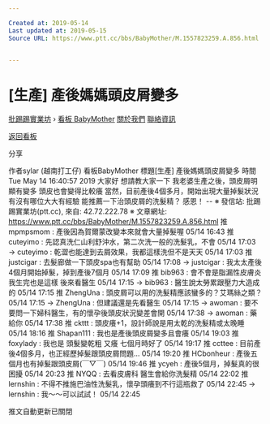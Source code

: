 ```yaml
---

Created at: 2019-05-14
Last updated at: 2019-05-15
Source URL: https://www.ptt.cc/bbs/BabyMother/M.1557823259.A.856.html


---
```


# [生產] 產後媽媽頭皮屑變多


[批踢踢實業坊](https://www.ptt.cc/bbs/) › [看板 BabyMother](https://www.ptt.cc/bbs/BabyMother/index.html) [關於我們](https://www.ptt.cc/about.html) [聯絡資訊](https://www.ptt.cc/contact.html)

[返回看板](https://www.ptt.cc/bbs/BabyMother/index.html)

分享

作者sylar (越南打工仔)
看板BabyMother
標題\[生產\] 產後媽媽頭皮屑變多
時間Tue May 14 16:40:57 2019
大家好 想請教大家一下 我老婆生產之後，頭皮屑明顯有變多 頭皮也會變得比較癢 當然，目前產後4個多月，開始出現大量掉髮狀況 有沒有哪位大大有經驗 能推薦一下治頭皮屑的洗髮精？ 感恩！ -- ※ 發信站: 批踢踢實業坊(ptt.cc), 來自: 42.72.222.78 ※ 文章網址: <https://www.ptt.cc/bbs/BabyMother/M.1557823259.A.856.html>
推 mpmpsmom : 產後因為賀爾蒙改變本來就會大量掉髮喔 05/14 16:43
推 cuteyimo : 先認真洗仁山利舒沖水，第二次洗一般的洗髮乳，不會 05/14 17:03
→ cuteyimo : 乾澀也能達到去屑效果，我都這樣洗但不是天天 05/14 17:03
推 justcigar : 去髮廊做一下頭皮spa也有幫助 05/14 17:08
→ justcigar : 我太太產後4個月開始掉髮，掉到產後7個月 05/14 17:09
推 bib963 : 會不會是脂漏性皮膚炎 我生完也是這樣 後來看醫生 05/14 17:15
→ bib963 : 醫生說太勞累跟壓力大造成的 05/14 17:15
推 ZhengUna : 頭皮屑可以用的洗髮精應該蠻多的？艾瑪絲之類？ 05/14 17:15
→ ZhengUna : 但建議還是先看醫生 05/14 17:15
→ awoman : 要不要問一下婦科醫生，有的懷孕後頭皮狀況變差會開 05/14 17:38
→ awoman : 藥給你 05/14 17:38
推 ckttt : 頭皮癢+1，設計師說是用太乾的洗髮精或太晚睡 05/14 18:16
推 Shapan111 : 我也是產後頭皮屑變多且會癢 05/14 19:03
推 foxylady : 我也是 頭髮變乾粗 又癢 七個月時好了 05/14 19:17
推 ccttee : 目前產後4個多月，也正經歷掉髮跟頭皮屑問題... 05/14 19:20
推 HCbonheur : 產後五個月也有掉髮跟頭皮屑(￣▽￣) 05/14 19:46
推 ycyeh : 產後5個月，掉髮真的很困擾 05/14 20:23
推 NYQQ : 去看皮膚科 醫生會給你洗髮精 05/14 22:02
推 lernshin : 不得不推施巴油性洗髮乳，懷孕頭癢到不行這瓶救了 05/14 22:45
→ lernshin : 我～～可以試試！ 05/14 22:45

推文自動更新已關閉

